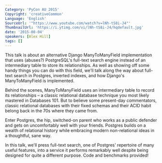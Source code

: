 ```yaml
---
Category: 'PyCon AU 2015'
Copyright: 'creativeCommon'
Language: 'English'
SourceUrl: '"https://www.youtube.com/watch?v=lNh-tS8i-J4"'
ThumbnailUrl: 'https://i.ytimg.com/vi/lNh-tS8i-J4/hqdefault.jpg'
date: '2015-08-04'
speakers: [Alex Hill]
tags: []
---
```

This talk is about an alternative Django ManyToManyField implementation that uses (abuses?) PostgreSQL's full-text search engine instead of an intermediary table to store its relationships. As well as showing off some handy things you can do with this field, we'll talk along the way about full-text search in Postgres, inverted indexes, and how Django's ManyToManyField is implemented.

Behind the scenes, ManyToManyField uses an intermediary table to record its relationships – a classic relational database technique you most likely mastered in Databases 101. But to believe some present-day commentators, classic relational databases with their fixed schemas and their ACID habit belong back in the 70s where they came from.

Enter Postgres, the hip, switched-on parent who works as a public defender and gets on uncomfortably well with your friends. Postgres builds on a wealth of relational history while embracing modern non-relational ideas in a thoughtful, sane way.

In this talk, we'll press full-text search, one of Postgres' repertoire of many useful features, into a service it performs remarkably well despite being designed for quite a different purpose. Code and benchmarks provided!

